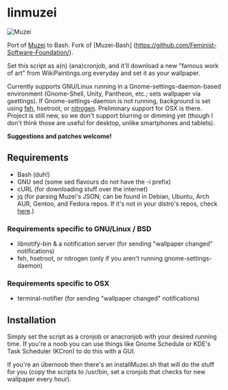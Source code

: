 # linmuzei

  ![Muzei](http://i.imgur.com/vEFoIpw.png)

Port of [Muzei](https://github.com/romannurik/muzei/) to Bash.
Fork of [Muzei-Bash] (https://github.com/Feminist-Software-Foundation/).

Set this script as a(n) (ana)cronjob, and it'll download a new "famous work of art" from WikiPaintings.org everyday and set it as your wallpaper.

Currently supports GNU/Linux running in a Gnome-settings-daemon-based environment (Gnome-Shell, Unity, Pantheon, etc.; sets wallpaper via gsettings).  If Gnome-settings-daemon is not running, background is set using [feh](http://feh.finalrewind.org/), hsetroot, or [nitrogen](http://projects.l3ib.org/nitrogen/).  Preliminary support for OSX is there.  Project is still new, so we don't support blurring or dimming yet (though I don't think those are useful for desktop, unlike smartphones and tablets).

**Suggestions and patches welcome!**

## Requirements

* Bash (duh!)
* GNU sed (some sed flavours do not have the -i prefix)
* cURL (for downloading stuff over the internet)
* jq (for parsing Muzei's JSON; can be found in Debian, Ubuntu, Arch AUR, Gentoo, and Fedora repos.  If it's not in your distro's repos, check [here](http://stedolan.github.io/jq/download/).)

### Requirements specific to GNU/Linux / BSD

* libnotify-bin & a notification server (for sending "wallpaper changed" notifications)
* feh, hsetroot, or nitrogen (only if you aren't running gnome-settings-daemon)

### Requirements specific to OSX

* terminal-notifier (for sending "wallpaper changed" notifications)

## Installation

Simply set the script as a cronjob or anacronjob with your desired running time.  If you're a noob you can use things like Gnome Schedule or KDE's Task Scheduler (KCron) to do this with a GUI.

If you're an übernoob then there's an installMuzei.sh that will do the stuff for you (copy the scripts to /usr/bin, set a cronjob that checks for new wallpaper every hour).
